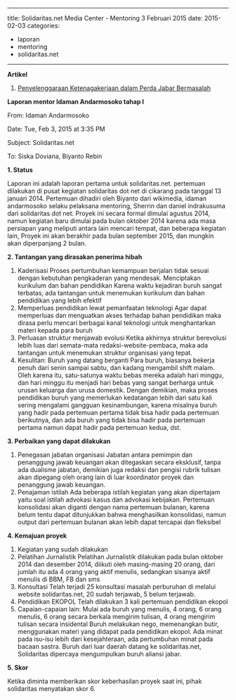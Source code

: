 
---
title: Solidaritas.net Media Center - Mentoring 3 Februari 2015
date: 2015-02-03
categories:
- laporan
- mentoring
- solidaritas.net
---

**Artikel**

1. [Penyelenggaraan Ketenagakerjaan dalam Perda Jabar Bermasalah](http://ciptamedia.org/penyelenggaran-ketenagakerjaan-dalam-perda-jabar-bermasalah/)

**Laporan mentor Idaman Andarmosoko tahap I**

From: Idaman Andarmosoko 

Date: Tue, Feb 3, 2015 at 3:35 PM 

Subject: Solidaritas.net 

To: Siska Doviana, Biyanto Rebin

**1. Status**

Laporan ini adalah laporan pertama untuk solidaritas.net. pertemuan dilakukan di pusat kegiatan solidaritas dot net di cikarang pada tanggal 13 januari 2014. Pertemuan dihadiri oleh Biyanto dari wikimedia, idaman andarmosoko selaku pelaksana mentoring, Sherrin dan daniel indrakusuma dari solidaritas dot net.
Proyek ini secara formal dimulai agustus 2014, namun kegiatan baru dimulai pada bulan oktober 2014 karena ada masa persiapan yang meliputi antara lain mencari tempat, dan beberapa kegiatan lain, Proyek ini akan berakhir pada bulan september 2015, dan mungkin akan diperpanjang 2 bulan.

**2. Tantangan yang dirasakan penerima hibah**

 1. Kaderisasi
Proses pertumbuhan kemampuan berjalan tidak sesuai dengan kebutuhan pengkaderan yang mendesak.
Menciptakan kurikulum dan bahan pendidikan
Karena waktu kejadiran buruh sangat terbatas, ada tantangan untuk menemukan kurikulum dan bahan pendidikan yang lebih efektif
 2. Memperluas pendidikan lewat pemanfaatan teknologi
Agar dapat memperluas dan menguatkan akses terhadap bahan pendidikan maka dirasa perlu mencari berbagai kanal teknologi untuk menghantarkan materi kepada para buruh
 3. Perluasan struktur menjawab evolusi
Ketika akhirnya struktur berevolusi lebih luas dari semata-mata redaksi-website-pembaca, maka ada tantangan untuk menemukan struktur organisasi yang tepat.
 4. Kesulitan: Buruh yang datang berganti
Para buruh, biasanya bekerja penuh dari senin sampai sabtu, dan kadang mengambil shift malam. Oleh karena itu, satu-satunya waktu bebas mereka adalah hari minggu, dan hari minggu itu menjadi hari bebas yang sangat berharga untuk urusan keluarga dan urusa domestik. Dengan demikian, maka proses pendidikan buruh yang memerlukan kedatangan lebih dari satu kali sering mengalami gangguan kesinambungan, karena misalnya buruh yang hadir pada pertemuan pertama tidak bisa hadir pada pertemuan berikutnya, dan ada buruh yang tidak bisa hadir pada pertemuan pertama namun dapat hadir pada pertemuan kedua, dst.

**3. Perbaikan yang dapat dilakukan**

 1. Penegasan jabatan organisasi
Jabatan antara pemimpin dan penanggung jawab keuangan akan ditegaskan secara eksklusif, tanpa ada dualisme jabatan, demikian juga redaksi dan pengisi rubrik tulisan akan dipegang oleh orang lain di luar koordinator proyek dan penanggung jawab keuangan.
 2. Penajaman istilah
Ada beberapa istilah kegiatan yang akan dipertajam yaitu soal istilah advokasi kasus dan advokasi kebijakan. Pertemuan konsolidasi akan diganti dengan nama pertemuan bulanan, karena belum tentu dapat ditunjukkan bahwa menghasilkan konsolidasi, namun output dari pertemuan bulanan akan lebih dapat tercapai dan fleksibel

**4. Kemajuan proyek**

 1. Kegiatan yang sudah dilakukan
  1. Pelatihan Jurnalistik
Pelatihan Jurnalistik dilakukan pada bulan oktober 2014 dan desember 2014, diikuti oleh masing-masing 20 orang, dari jumlah itu ada 4 orang yang aktif menulis, sedangkan sisanya aktif menulis di BBM, FB dan sms
  2. Konsultasi
Telah terjadi 25 konsultasi masalah perburuhan di melalui website solidaritas.net, 20 sudah terjawab, 5 belum terjawab.
  3. Pendidikan EKOPOL
Telah dilakukan 3 kali pertemuan pendidikan ekopol
 2. Capaian-capaian lain:
Mulai ada buruh yang menulis, 4 orang, 6 orang menulis, 6 orang secara berkala mengirim tulisan, 4 orang mengirim tulisan secara insidental
Buruh melakukan nego, memenangkan butir, menggunakan materi yang didapat pada pendidikan ekopol.
Ada minat pada isu-isu lebih dari kesejahteraan, ada pertumbuhan minat pada bacaan sastra. Buruh dari luar daerah datang ke solidaritas.net, Solidaritas dipercaya mengumpulkan buruh aliansi jabar.

**5. Skor**

Ketika diminta memberikan skor keberhasilan proyek saat ini, pihak solidaritas menyatakan skor 6.
